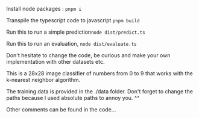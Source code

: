 Install node packages : `pnpm i`

Transpile the typescript code to javascript `pnpm build`

Run this to run a simple prediction`node dist/predict.ts`

Run this to run an evaluation, `node dist/evaluate.ts`

Don't hesitate to change the code, be curious and make your own implementation with other datasets etc.


This is a 28x28 image classifier of numbers from 0 to 9 that works with the k-nearest neighbor algorithm.

The training data is provided in the ./data folder. Don't forget to change the paths because I used absolute paths to annoy you. ^^

Other comments can be found in the code...
